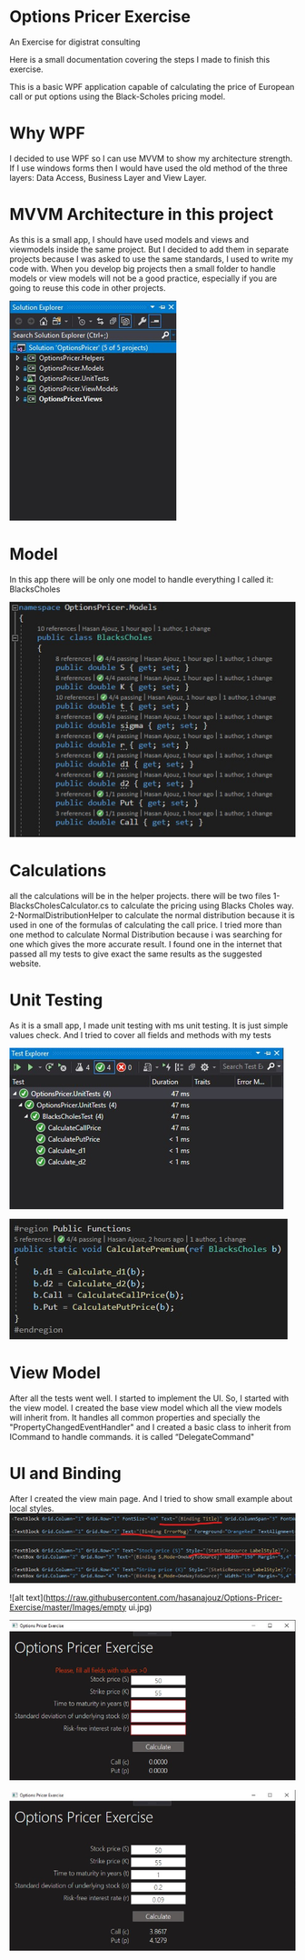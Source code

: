 # Options Pricer Exercise
An Exercise for digistrat consulting

Here is a small documentation covering the steps I made to finish this exercise.

This is a basic WPF application capable of calculating the price of European call or put options using the Black-Scholes pricing model.  

# Why WPF
I decided to use WPF so I can use MVVM to show my architecture strength. If I use windows forms then I would have used the old method of the three layers: Data Access, Business Layer and View Layer.

# MVVM Architecture in this project
As this is a small app, I should have used models and views and viewmodels inside the same project.
But I decided to add them in separate projects because I was asked to use the same standards, I used to write my code with.
When you develop big projects then a small folder to handle models or view models will not be a good practice, especially if you are going to reuse this code in other projects.

![alt text](https://raw.githubusercontent.com/hasanajouz/Options-Pricer-Exercise/master/Images/projects.jpg)

# Model
In this app there will be only one model to handle everything I called it: BlacksCholes

![alt text](https://raw.githubusercontent.com/hasanajouz/Options-Pricer-Exercise/master/Images/model.jpg)

# Calculations
all the calculations will be in the helper projects.
there will be two files
1- BlacksCholesCalculator.cs to calculate the pricing using Blacks Choles way.
2-NormalDistributionHelper to calculate the normal distribution because it is used in one of the formulas of calculating the call price.
I tried more than one method to calculate Normal Distribution because i was searching for one which gives the more accurate result.
I found one in the internet that passed all my tests to give exact the same results as the suggested website.

# Unit Testing
As it is a small app, I made unit testing with ms unit testing.
It is just simple values check.
And I tried to cover all fields and methods with my tests

![alt text](https://raw.githubusercontent.com/hasanajouz/Options-Pricer-Exercise/master/Images/unitTest.jpg)

![alt text](https://raw.githubusercontent.com/hasanajouz/Options-Pricer-Exercise/master/Images/function_tested.jpg)

# View Model
After all the tests went well. I started to implement the UI.
So, I started with the view model.
I created the base view model which all the view models will inherit from.
It handles all common properties and specially the "PropertyChangedEventHandler"
and I created a basic class to inherit from ICommand to handle commands. it is called “DelegateCommand"

# UI and Binding
After I created the view main page.
And I tried to show small example about local styles.
![alt text](https://raw.githubusercontent.com/hasanajouz/Options-Pricer-Exercise/master/Images/binding.jpg)

![alt text](https://raw.githubusercontent.com/hasanajouz/Options-Pricer-Exercise/master/Images/empty ui.jpg)

![alt text](https://raw.githubusercontent.com/hasanajouz/Options-Pricer-Exercise/master/Images/ui_with_error_message.jpg)

![alt text](https://raw.githubusercontent.com/hasanajouz/Options-Pricer-Exercise/master/Images/ui_example_1.jpg)




 




